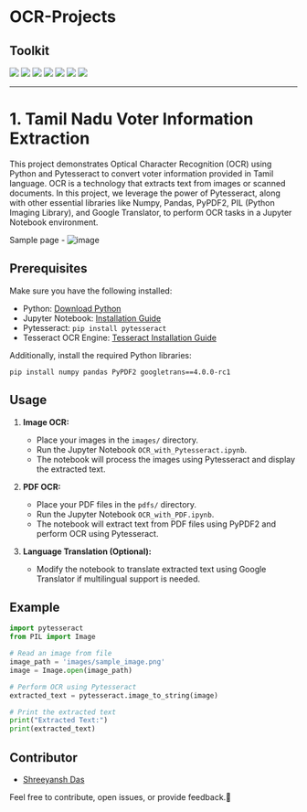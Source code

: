 # OCR-Projects
## Toolkit

<a href = "https://python.org/"><img src = "https://img.shields.io/badge/Python-FFD43B?style=for-the-badge&logo=python&logoColor=blue"></a>
<a href = "https://jupyter.org/"><img src = "https://img.shields.io/badge/Jupyter-000000?style=for-the-badge&logo=jupyter&logoColor=orange"></a>
<a href = "https://pandas.pydata.org/"><img src = "https://img.shields.io/badge/Pandas-2C2D72?style=for-the-badge&logo=pandas&logoColor=white"></a>
<a href = "https://numpy.org/"><img src = "https://img.shields.io/badge/Numpy-FFFFFF?style=for-the-badge&logo=numpy&logoColor=blue"></a>
<a href = "https://chat.openai.com/"><img src = "https://img.shields.io/badge/chatGPT-74aa9c?style=for-the-badge&logo=openai&logoColor=white"></a>
<a href = "https://www.latex-project.org/"><img src = "https://img.shields.io/badge/LaTeX-47A141?style=for-the-badge&logo=LaTeX&logoColor=white"></a>
<a href = "https://stackoverflow.com/"><img src = "https://img.shields.io/badge/Stack_Overflow-FE7A16?style=for-the-badge&logo=stack-overflow&logoColor=white"></a>

---
# 1. Tamil Nadu Voter Information Extraction

This project demonstrates Optical Character Recognition (OCR) using Python and Pytesseract to convert voter information provided in Tamil language. OCR is a technology that extracts text from images or scanned documents. In this project, we leverage the power of Pytesseract, along with other essential libraries like Numpy, Pandas, PyPDF2, PIL (Python Imaging Library), and Google Translator, to perform OCR tasks in a Jupyter Notebook environment. 

Sample page - 
![image](https://github.com/raunak-shr/OCR-Projects/assets/71468687/36f84e3d-f6f3-4167-b255-90d5c2977271)


## Prerequisites

Make sure you have the following installed:

- Python: [Download Python](https://www.python.org/downloads/)
- Jupyter Notebook: [Installation Guide](https://jupyter.readthedocs.io/en/latest/install.html)
- Pytesseract: `pip install pytesseract`
- Tesseract OCR Engine: [Tesseract Installation Guide](https://github.com/tesseract-ocr/tesseract/wiki)

Additionally, install the required Python libraries:

```
pip install numpy pandas PyPDF2 googletrans==4.0.0-rc1
```

## Usage

1. **Image OCR:**
   - Place your images in the `images/` directory.
   - Run the Jupyter Notebook `OCR_with_Pytesseract.ipynb`.
   - The notebook will process the images using Pytesseract and display the extracted text.

2. **PDF OCR:**
   - Place your PDF files in the `pdfs/` directory.
   - Run the Jupyter Notebook `OCR_with_PDF.ipynb`.
   - The notebook will extract text from PDF files using PyPDF2 and perform OCR using Pytesseract.

3. **Language Translation (Optional):**
   - Modify the notebook to translate extracted text using Google Translator if multilingual support is needed.

## Example

```python
import pytesseract
from PIL import Image

# Read an image from file
image_path = 'images/sample_image.png'
image = Image.open(image_path)

# Perform OCR using Pytesseract
extracted_text = pytesseract.image_to_string(image)

# Print the extracted text
print("Extracted Text:")
print(extracted_text)
```

## Contributor

- [Shreeyansh Das](https://github.com/raunak-shr)

Feel free to contribute, open issues, or provide feedback.🚀
